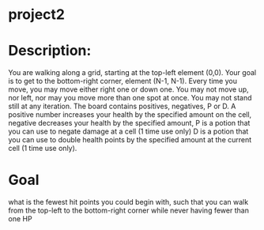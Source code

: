 # project2

# Description:
You are walking along a grid, starting at the top-left element (0,0). Your
goal is to get to the bottom-right corner, element (N-1, N-1). Every time you move, you may
move either right one or down one. You may not move up, nor left, nor may you move more
than one spot at once. You may not stand still at any iteration.
The board contains positives, negatives, P or D. A positive number increases your health by the specified amount on the cell, negative decreases your health by the specified amount,
P is a potion that you can use to negate damage at a cell (1 time use only)
D is a potion that you can use to double health points by the specified amount at the current cell (1 time use only).

# Goal
what is the fewest hit points you could begin with, such that you can walk from the
top-left to the bottom-right corner while never having fewer than one HP
